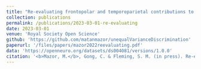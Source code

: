 ```yaml
---
title: "Re-evaluating frontopolar and temporoparietal contributions to detection and discrimination confidence"
collection: publications
permalink: /publications/2023-03-01-re-evaluating
date: 2023-03-01
venue: 'Royal Society Open Science'
github: 'https://github.com/matanmazor/unequalVarianceDiscrimination'
paperurl: '/files/papers/mazor2022reevaluating.pdf'
data: 'https://openneuro.org/datasets/ds004081/versions/1.0.0'
citation: '<b>Mazor, M.</b>, Gong, C. & Fleming, S. M. (in press). Re-evaluating frontopolar and temporoparietal contributions to detection and discrimination confidence. <i>Royal Society Open Science</i>'
---
```

